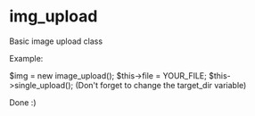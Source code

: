 # img_upload
Basic image upload class

Example:

$img = new image_upload();
$this->file = YOUR_FILE;
$this->single_upload();
(Don't forget to change the target_dir variable)

Done :)


